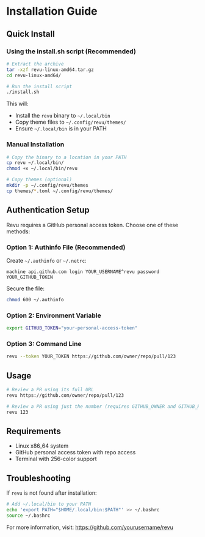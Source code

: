 # Installation Guide

## Quick Install

### Using the install.sh script (Recommended)
```bash
# Extract the archive
tar -xzf revu-linux-amd64.tar.gz
cd revu-linux-amd64/

# Run the install script
./install.sh
```

This will:
- Install the `revu` binary to `~/.local/bin`
- Copy theme files to `~/.config/revu/themes/`
- Ensure `~/.local/bin` is in your PATH

### Manual Installation
```bash
# Copy the binary to a location in your PATH
cp revu ~/.local/bin/
chmod +x ~/.local/bin/revu

# Copy themes (optional)
mkdir -p ~/.config/revu/themes
cp themes/*.toml ~/.config/revu/themes/
```

## Authentication Setup

Revu requires a GitHub personal access token. Choose one of these methods:

### Option 1: Authinfo File (Recommended)
Create `~/.authinfo` or `~/.netrc`:
```
machine api.github.com login YOUR_USERNAME^revu password YOUR_GITHUB_TOKEN
```

Secure the file:
```bash
chmod 600 ~/.authinfo
```

### Option 2: Environment Variable
```bash
export GITHUB_TOKEN="your-personal-access-token"
```

### Option 3: Command Line
```bash
revu --token YOUR_TOKEN https://github.com/owner/repo/pull/123
```

## Usage

```bash
# Review a PR using its full URL
revu https://github.com/owner/repo/pull/123

# Review a PR using just the number (requires GITHUB_OWNER and GITHUB_REPO env vars)
revu 123
```

## Requirements

- Linux x86_64 system
- GitHub personal access token with repo access
- Terminal with 256-color support

## Troubleshooting

If `revu` is not found after installation:
```bash
# Add ~/.local/bin to your PATH
echo 'export PATH="$HOME/.local/bin:$PATH"' >> ~/.bashrc
source ~/.bashrc
```

For more information, visit: https://github.com/yourusername/revu